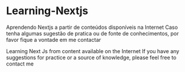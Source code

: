 # Learning-Nextjs

Aprendendo Nextjs a partir de conteúdos disponíveis na Internet
Caso tenha algumas sugestão de pratica ou de fonte de conhecimentos, por favor fique a vontade em me contactar

Learning Next Js from content available on the Internet 
If you have any suggestions for practice or a source of knowledge, please feel free to contact me
